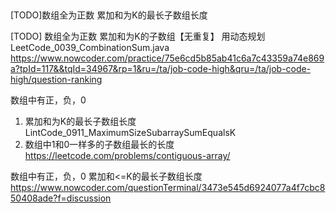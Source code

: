 ##
 [TODO]数组全为正数
 累加和为K的最长子数组长度
 

[TODO]
数组全为正数
累加和为K的子数组【无重复】
用动态规划
LeetCode_0039_CombinationSum.java
https://www.nowcoder.com/practice/75e6cd5b85ab41c6a7c43359a74e869a?tpId=117&&tqId=34967&rp=1&ru=/ta/job-code-high&qru=/ta/job-code-high/question-ranking

 数组中有正，负，0
 1. 累加和为K的最长子数组长度
    LintCode_0911_MaximumSizeSubarraySumEqualsK
  2. 数组中1和0一样多的子数组最长的长度
    https://leetcode.com/problems/contiguous-array/


 
 数组中有正，负，0
 累加和<=K的最长子数组长度
 https://www.nowcoder.com/questionTerminal/3473e545d6924077a4f7cbc850408ade?f=discussion


